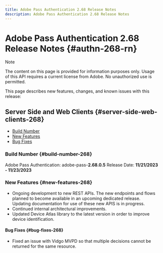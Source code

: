 ```yaml
---
title: Adobe Pass Authentication 2.68 Release Notes
description: Adobe Pass Authentication 2.68 Release Notes
---
```

# Adobe Pass Authentication 2.68 Release Notes {#authn-268-rn}

>[!NOTE]
>
>The content on this page is provided for information purposes only. Usage of this API requires a current license from Adobe. No unauthorized use is permitted.

This page describes new features, changes, and known issues with this release:

## Server Side and Web Clients {#server-side-web-clients-268}

* [Build Number](#build-number-268)
* [New Features](#new-features-268)
* [Bug Fixes](#bug-fixes-268)

### Build Number {#build-number-268}

Adobe Pass Authentication: adobe-pass-**2.68.0.5**
Release Date: **11/21/2023 - 11/23/2023** 

### New Features {#new-features-268}

* Ongoing development to new REST APIs. The new endpoints and flows planned to become available in an upcoming dedicated release. Updating documentation for use of these new APIS is in progress.
* Continued internal architectural improvements.
* Updated Device Atlas library to the latest version in order to improve device identification.
 
#### Bug Fixes {#bug-fixes-268}

* Fixed an issue with Vidgo MVPD so that multiple decisions cannot be returned for the same resource.
